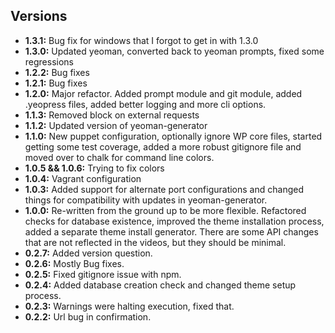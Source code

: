 ## Versions

- **1.3.1:** Bug fix for windows that I forgot to get in with 1.3.0
- **1.3.0:** Updated yeoman, converted back to yeoman prompts, fixed some regressions
- **1.2.2:** Bug fixes
- **1.2.1:** Bug fixes
- **1.2.0:** Major refactor.  Added prompt module and git module, added .yeopress files, added better logging and more cli options.
- **1.1.3:** Removed block on external requests
- **1.1.2:** Updated version of yeoman-generator
- **1.1.0:** New puppet configuration, optionally ignore WP core files, started getting some test coverage, added a more robust gitignore file and moved over to chalk for command line colors.
- **1.0.5 && 1.0.6:** Trying to fix colors
- **1.0.4:** Vagrant configuration
- **1.0.3:** Added support for alternate port configurations and changed things for compatibility with updates in yeoman-generator.
- **1.0.0:** Re-written from the ground up to be more flexible.  Refactored checks for database existence, improved the theme installation process, added a separate theme install generator.  There are some API changes that are not reflected in the videos, but they should be minimal.
- **0.2.7:** Added version question.
- **0.2.6:** Mostly Bug fixes.
- **0.2.5:** Fixed gitignore issue with npm.
- **0.2.4:** Added database creation check and changed theme setup process.
- **0.2.3:** Warnings were halting execution, fixed that.
- **0.2.2:** Url bug in confirmation.
